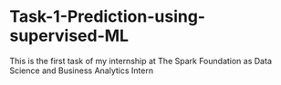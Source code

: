 # Task-1-Prediction-using-supervised-ML
This is the first task of my internship at The Spark Foundation as Data Science and Business Analytics Intern
